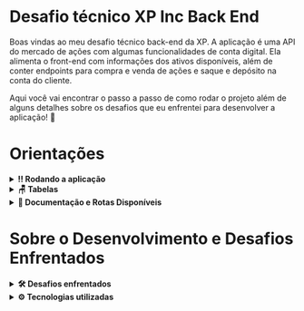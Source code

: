 # Desafio técnico XP Inc Back End

Boas vindas ao meu desafio técnico back-end da XP. A aplicação é uma API do mercado de ações com algumas funcionalidades de conta digital. Ela alimenta o front-end com informações dos ativos disponíveis, além de conter endpoints para compra e venda de ações e saque e depósito na conta do cliente. 

Aqui você vai encontrar o passo a passo de como rodar o projeto além de alguns detalhes sobre os desafios que eu enfrentei para desenvolver a aplicação! 🚀

# Orientações

<details>
  <summary><strong>‼️ Rodando a aplicação</strong></summary><br />

  1. Clone o repositório

  - `git clone https://github.com/joaogrs/desafioXPIncBackend.git`.
  - Entre na pasta do repositório que você acabou de clonar:
    - `cd desafioXPIncBackend`

  2. Instale as dependências

  - `npm install`

  3. Crie um arquivo .env na raiz do projeto
  - Ele deve conter as seguintes informações: 
   - MYSQL_HOST= ( O seu host )
   - MYSQL_USER= (Seu usuário do MYSQL)
   - MYSQL_PASSWORD= (Sua senha do MYSQL)
   - MYSQL_DATABASE= InvestimentManager
   - PORT= (Em qual porta a aplicação vai rodar)
     
  4. Faça a criação do banco dentro do MYSql
  - Na raiz do projeto existe um arquivo InvestimentManager.Sql
  - As querys são as mesmas da sessão Tabelas desse README
    - Essas são as querys necessárias para a criação do banco de dados da aplicação
    - Copie as informações e rode dentro de um servidor SQL. 
  
  5. Rodando a aplicação
  - `npm start`
  
</details>

<details>
  <summary><strong>🪑 Tabelas</strong></summary><br />
  
  O banco terá 7 tabelas. clientes, compras, vendas, investimentos, his_deposito, hist_saque, ativos_disponiveis
  
  ```sql
  DROP DATABASE IF EXISTS InvestimentManager;

  CREATE DATABASE InvestimentManager;

  USE InvestimentManager;

  CREATE TABLE clientes (
      codCliente INT NOT NULL auto_increment,
      saldo DOUBLE NOT NULL,
      username VARCHAR(30) NOT NULL,
      password VARCHAR(30) NOT NULL,
      PRIMARY KEY(codCliente)
  ) ENGINE=INNODB;

  CREATE TABLE ativos_disponiveis (
      id INT NOT NULL auto_increment,
      nome VARCHAR(30) NOT NULL,
      qtdeAtivo INT NOT NULL,
      valor DOUBLE NOT NULL,
      PRIMARY KEY(id)
  ) ENGINE=INNODB;

  CREATE TABLE compras (
      id INT NOT NULL auto_increment,
      codCliente INT NOT NULL,
      codAtivo INT NOT NULL,
      qtdeAtivo INT NOT NULL,
	  PRIMARY KEY(id),
      FOREIGN KEY (codCliente)
          REFERENCES clientes (codCliente)
          ON DELETE CASCADE,
      FOREIGN KEY (codAtivo)
          REFERENCES ativos_disponiveis (id)
          ON DELETE CASCADE
  )  ENGINE=INNODB;

  CREATE TABLE vendas (
      id INT NOT NULL auto_increment,
      CodCliente INT NOT NULL,
      CodAtivo INT NOT NULL,
	  QtdeAtivo INT NOT NULL,
	  PRIMARY KEY(id),
      FOREIGN KEY (CodCliente)
          REFERENCES clientes (codCliente)
          ON DELETE CASCADE,
      FOREIGN KEY (CodAtivo)
          REFERENCES ativos_disponiveis (id)
          ON DELETE CASCADE
  )  ENGINE=INNODB;

  CREATE TABLE investimentos (
      id INT NOT NULL auto_increment,
      CodCliente INT NOT NULL,
      CodAtivo INT NOT NULL,
	  QtdeAtivo INT NOT NULL,
      Valor DOUBLE NOT NULL,
      PRIMARY KEY(id),
      FOREIGN KEY (CodCliente)
          REFERENCES clientes (codCliente)
          ON DELETE CASCADE,
      FOREIGN KEY (CodAtivo)
          REFERENCES ativos_disponiveis (id)
          ON DELETE CASCADE
  )  ENGINE=INNODB;

  CREATE TABLE hist_deposito (
      id INT NOT NULL auto_increment,
      CodCliente INT NOT NULL,
      Valor DOUBLE NOT NULL,
       PRIMARY KEY(id),
      FOREIGN KEY (CodCliente)
          REFERENCES clientes (codCliente)
          ON DELETE CASCADE
  )  ENGINE=INNODB;

  CREATE TABLE hist_saque (
      id INT NOT NULL auto_increment,
      CodCliente INT NOT NULL,
      Valor DOUBLE NOT NULL,
      PRIMARY KEY(id),
      FOREIGN KEY (CodCliente)
          REFERENCES clientes (codCliente)
          ON DELETE CASCADE
  )  ENGINE=INNODB;

  SET SQL_SAFE_UPDATES = 0;

  INSERT INTO InvestimentManager.ativos_disponiveis (nome, qtdeAtivo, valor) VALUES
      ("XPIN", 1340985, 16.94),
      ("XPED", 50430, 5.75),
      ("RICO", 1203945, 9.60),
      ("TRYB", 13407, 10.39),
      ("GOOG", 50430948, 40.84),
      ("MTP4", 1203945, 23.93),
      ("SEF3", 103244, 3.40),
      ("META", 132394, 50.98),
      ("PTR4", 102938495, 28.60),
      ("ITU4", 3294329, 22.85),
      ("UNM3", 312432, 14.57),
      ("PATX", 10, 3.1),
      ("VSPO", 0, 10);
  INSERT INTO InvestimentManager.clientes(codCliente, saldo, username, password) VALUES
      (1, 2000, "joaogrs", "senha1234");

  INSERT INTO InvestimentManager.investimentos(CodCliente, CodAtivo, QtdeAtivo, Valor) VALUES
      (1, 2, 3, 17.25),
      (1, 4, 7, 72.73),
      (1, 7, 1, 3.4),
      (1, 10, 3, 68.55);
```
</details>

<details>
  <summary><strong>📁 Documentação e Rotas Disponíveis</strong></summary><br />
  
  A documentação contendo todas as rotas e a estrutura do banco foi feita com a utilização do Swagger.
  
  Na raiz do projeto também contém uma pasta imgs com um print de todas as rotas. 
  
  1. Rode a aplicação
    - `npm start`
  
  2. Entre na rota do Swagger UI
    - /docs
</details>

# Sobre o Desenvolvimento e Desafios Enfrentados

<details>
  <summary><strong>🛠 Desafios enfrentados</strong></summary><br />
  
  O primeiro desafio que encontrei na realização do case foi a decisão de quais técnologias usar. Decidi por utilizar express com javascript sem o uso de ORM. Foi uma  decisão tomada pensando em priorizar as funcionalidades da API ao invés de adicionar uma complexidade no código que poderia atrasar o desenvolvimento da aplicação e dos requisitos bonûs que eu também queria realizar. 

Após isso, pensar a estrutura do banco de dados também foi um processo desafiador. O primeiro passo foi construir um diagrama de entidade relacionamento a mão para entender quais eram os campos necessários e como as tabelas iam conversar entre si. A maior dificuldade aqui foi entender como o post de compras e vendas iam alterar as tabelas. A solução dada foi criar tabelas de histórico de compra e venda, onde o post insere os dados, e uma terceira tabela de carteira de investimentos, onde ficam as quantidades e valor total de investimentos de cada cliente. Caso seja a primeira vez que um cliente está comprando determinado ativo é feita uma inserção na carteira. Caso ele já possua o ativo, é atualizada a quantidade e o valor total ao comprar ou vender um ativo. A estrutura de saque e depósito é parecida, porém alterando o saldo em uma tabela de clientes.

Passado esse momento de decisões e já com o formato do projeto em mente iniciei sua estrutura. Para o desenvolvimento usei o eslint para a qualidade do código e o nodemon para ir rodando a api enquanto desenvolvia. Além disso, o projeto foi feito utilizando a arquitetura MSC, separando a API em camadas com funcionalidades distintas.

A partir daí o desenvolvimento correu de forma mais tranquila já que eu tinha bastante familiaridade com a estrutura e tecnologias que eu estava usando. Algumas lógicas que me marcaram nessa etapa de desenvolvimento foram as que alteram o saldo e a qtde dos ativos na carteira ao realizar os posts. Terminei os requisitos obrigatórios com cerca de 3 dias de projeto e já comecei a pensar quais seriam os próximos passos.

Depois disso, optei por realizar o máximo de validações possíveis (campos faltantes, valores negativos, tipos errados, etc) utilizando middlewares. Apesar de ter um bom conhecimento na lib joi, que testa os campos automaticamente, preferi fazer as validações a mão já que eram relativamente simples.

Com as validações feitas, comecei a implementação do JWT com uma rota extra de login (usuário, senha) onde é retornado o token. Depois disso foi só adicionar um middleware de validação de token nas rotas que eram necessárias. Nesse mesmo dia foram preenchidos os ativos disponiveis para o front, além de uma rota GET que retorna tais ativos.

Em seguida foi dado inicio aos testes unitários divididos por camada MSC, a implementação do Swagger, criação desse README.
</details>

<details>
  <summary><strong>⚙️ Tecnologias utilizadas</strong></summary><br />
  
  - Javascript
  - NodeJs
  - Express
  - JWT
  - Swagger
  - Sinon
  - Mocha 
  - Chai
  - Eslint
  - MySql
  - Bcrypto
  
</details>
